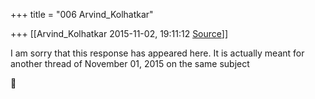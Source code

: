 +++
title = "006 Arvind_Kolhatkar"

+++
[[Arvind_Kolhatkar	2015-11-02, 19:11:12 [Source](https://groups.google.com/g/samskrita/c/Drunx72u4k0)]]



I am sorry that this response has appeared here. It is actually meant for another thread of November 01, 2015 on the same subject



